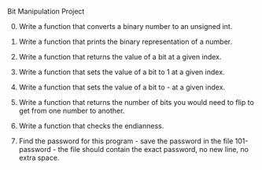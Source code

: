Bit Manipulation Project 

0. Write a function that converts a binary number to an unsigned int.

1. Write a function that prints the binary representation of a number.

2. Write a function that returns the value of a bit at a given index.

3. Write a function that sets the value of a bit to 1 at a given index.

4. Write a function that sets the value of a bit to - at a given index.

5. Write a function that returns the number of bits you would need to flip to get from one number to another. 

6. Write a function that checks the endianness.

7. Find the password for this program
         - save the password in the file 101-password
         - the file should contain the exact password, no new line, no extra space.
